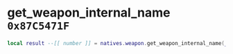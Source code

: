 # get_weapon_internal_name `0x87C5471F`

```lua
local result --[[ number ]] = natives.weapon.get_weapon_internal_name(_weaponmodel --[[ number ]])
```